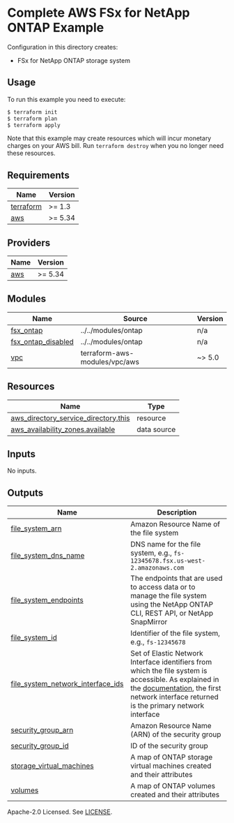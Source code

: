 # Complete AWS FSx for NetApp ONTAP Example

Configuration in this directory creates:

- FSx for NetApp ONTAP storage system

## Usage

To run this example you need to execute:

```bash
$ terraform init
$ terraform plan
$ terraform apply
```

Note that this example may create resources which will incur monetary charges on your AWS bill. Run `terraform destroy` when you no longer need these resources.

<!-- BEGINNING OF PRE-COMMIT-TERRAFORM DOCS HOOK -->
## Requirements

| Name | Version |
|------|---------|
| <a name="requirement_terraform"></a> [terraform](#requirement\_terraform) | >= 1.3 |
| <a name="requirement_aws"></a> [aws](#requirement\_aws) | >= 5.34 |

## Providers

| Name | Version |
|------|---------|
| <a name="provider_aws"></a> [aws](#provider\_aws) | >= 5.34 |

## Modules

| Name | Source | Version |
|------|--------|---------|
| <a name="module_fsx_ontap"></a> [fsx\_ontap](#module\_fsx\_ontap) | ../../modules/ontap | n/a |
| <a name="module_fsx_ontap_disabled"></a> [fsx\_ontap\_disabled](#module\_fsx\_ontap\_disabled) | ../../modules/ontap | n/a |
| <a name="module_vpc"></a> [vpc](#module\_vpc) | terraform-aws-modules/vpc/aws | ~> 5.0 |

## Resources

| Name | Type |
|------|------|
| [aws_directory_service_directory.this](https://registry.terraform.io/providers/hashicorp/aws/latest/docs/resources/directory_service_directory) | resource |
| [aws_availability_zones.available](https://registry.terraform.io/providers/hashicorp/aws/latest/docs/data-sources/availability_zones) | data source |

## Inputs

No inputs.

## Outputs

| Name | Description |
|------|-------------|
| <a name="output_file_system_arn"></a> [file\_system\_arn](#output\_file\_system\_arn) | Amazon Resource Name of the file system |
| <a name="output_file_system_dns_name"></a> [file\_system\_dns\_name](#output\_file\_system\_dns\_name) | DNS name for the file system, e.g., `fs-12345678.fsx.us-west-2.amazonaws.com` |
| <a name="output_file_system_endpoints"></a> [file\_system\_endpoints](#output\_file\_system\_endpoints) | The endpoints that are used to access data or to manage the file system using the NetApp ONTAP CLI, REST API, or NetApp SnapMirror |
| <a name="output_file_system_id"></a> [file\_system\_id](#output\_file\_system\_id) | Identifier of the file system, e.g., `fs-12345678` |
| <a name="output_file_system_network_interface_ids"></a> [file\_system\_network\_interface\_ids](#output\_file\_system\_network\_interface\_ids) | Set of Elastic Network Interface identifiers from which the file system is accessible. As explained in the [documentation](https://docs.aws.amazon.com/fsx/latest/LustreGuide/mounting-on-premises.html), the first network interface returned is the primary network interface |
| <a name="output_security_group_arn"></a> [security\_group\_arn](#output\_security\_group\_arn) | Amazon Resource Name (ARN) of the security group |
| <a name="output_security_group_id"></a> [security\_group\_id](#output\_security\_group\_id) | ID of the security group |
| <a name="output_storage_virtual_machines"></a> [storage\_virtual\_machines](#output\_storage\_virtual\_machines) | A map of ONTAP storage virtual machines created and their attributes |
| <a name="output_volumes"></a> [volumes](#output\_volumes) | A map of ONTAP volumes created and their attributes |
<!-- END OF PRE-COMMIT-TERRAFORM DOCS HOOK -->

Apache-2.0 Licensed. See [LICENSE](https://github.com/terraform-aws-modules/terraform-aws-fsx/blob/master/LICENSE).

